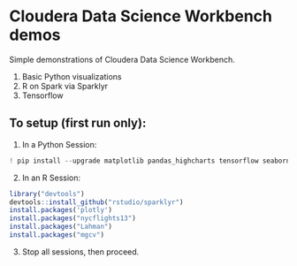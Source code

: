 # Cloudera Data Science Workbench demos
Simple demonstrations of Cloudera Data Science Workbench.

1. Basic Python visualizations
2. R on Spark via Sparklyr
3. Tensorflow

## To setup (first run only):
1. In a Python Session:
```Python
! pip install --upgrade matplotlib pandas_highcharts tensorflow seaborn
```

2. In an R Session:
```R
library("devtools")
devtools::install_github("rstudio/sparklyr")
install.packages('plotly')
install.packages("nycflights13")
install.packages("Lahman")
install.packages("mgcv")
```

3. Stop all sessions, then proceed.
